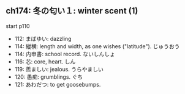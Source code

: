 ## ch174: 冬の匂い１: winter scent (1)

start p110

- 112: まばゆい: dazzling
- 114: 縦横: length and width, as one wishes ("latitude"). じゅうおう
- 114: 内申書: school record. ないしんしょ
- 116: 芯: core, heart. しん
- 119: 羨ましい: jealous. うらやましい
- 120: 愚痴: grumblings. ぐち
- 121: あわだつ: to get goosebumps.
